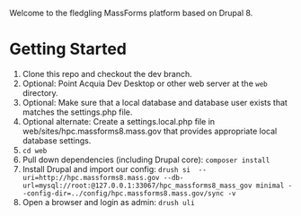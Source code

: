 Welcome to the fledgling MassForms platform based on Drupal 8.

Getting Started
==============
1. Clone this repo and checkout the dev branch.
1. Optional: Point Acquia Dev Desktop or other web server at the `web` directory.
1. Optional: Make sure that a local database and database user exists that matches the settings.php file.
1. Optional alternate:  Create a settings.local.php file in web/sites/hpc.massforms8.mass.gov that provides appropriate local database settings.
1. `cd web`
1. Pull down dependencies (including Drupal core): `composer install`
1. Install Drupal and import our config: `drush si  --uri=http://hpc.massforms8.mass.gov --db-url=mysql://root:@127.0.0.1:33067/hpc_massforms8_mass_gov minimal --config-dir=../config/hpc.massforms8.mass.gov/sync -v`
1. Open a browser and login as admin: `drush uli`